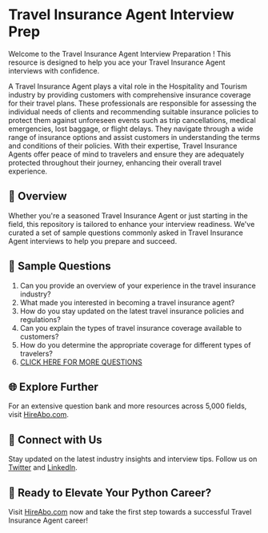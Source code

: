 # Travel Insurance Agent Interview Prep

Welcome to the Travel Insurance Agent Interview Preparation ! This resource is designed to help you ace your Travel Insurance Agent interviews with confidence.

A Travel Insurance Agent plays a vital role in the Hospitality and Tourism industry by providing customers with comprehensive insurance coverage for their travel plans. These professionals are responsible for assessing the individual needs of clients and recommending suitable insurance policies to protect them against unforeseen events such as trip cancellations, medical emergencies, lost baggage, or flight delays. They navigate through a wide range of insurance options and assist customers in understanding the terms and conditions of their policies. With their expertise, Travel Insurance Agents offer peace of mind to travelers and ensure they are adequately protected throughout their journey, enhancing their overall travel experience.

## 🚀 Overview

Whether you're a seasoned Travel Insurance Agent or just starting in the field, this repository is tailored to enhance your interview readiness. We've curated a set of sample questions commonly asked in Travel Insurance Agent interviews to help you prepare and succeed.

## 📝 Sample Questions

1. Can you provide an overview of your experience in the travel insurance industry?
2. What made you interested in becoming a travel insurance agent?
3. How do you stay updated on the latest travel insurance policies and regulations?
4. Can you explain the types of travel insurance coverage available to customers?
5. How do you determine the appropriate coverage for different types of travelers?
6. [CLICK HERE FOR MORE QUESTIONS](https://hireabo.com/job/11_4_10/Travel%20Insurance%20Agent)

## 🌐 Explore Further

For an extensive question bank and more resources across 5,000 fields, visit [HireAbo.com](https://www.hireabo.com).

## 📱 Connect with Us

Stay updated on the latest industry insights and interview tips. Follow us on [Twitter](https://twitter.com/hireabo) and [LinkedIn](https://www.linkedin.com/in/hire-abo-3609972a8/).

## 🚀 Ready to Elevate Your Python Career?

Visit [HireAbo.com](https://www.hireabo.com) now and take the first step towards a successful Travel Insurance Agent career!